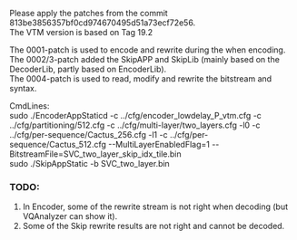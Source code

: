 Please apply the patches from the commit 813be3856357bf0cd974670495d51a73ecf72e56.   
The VTM version is based on Tag 19.2

The 0001-patch is used to encode and rewrite during the when encoding.  
The 0002/3-patch added the SkipAPP and SkipLib (mainly based on the DecoderLib, partly based on EncoderLib).  
The 0004-patch is used to read, modify and rewrite the bitstream and syntax.

CmdLines:  
sudo ./EncoderAppStaticd -c ../cfg/encoder_lowdelay_P_vtm.cfg -c ../cfg/partitioning/512.cfg  -c ../cfg/multi-layer/two_layers.cfg -l0 -c ../cfg/per-sequence/Cactus_256.cfg -l1 -c ../cfg/per-sequence/Cactus_512.cfg --MultiLayerEnabledFlag=1 --BitstreamFile=SVC_two_layer_skip_idx_tile.bin  
sudo ./SkipAppStatic -b SVC_two_layer.bin  

### TODO:
1. In Encoder, some of the rewrite stream is not right when decoding (but VQAnalyzer can show it).
2. Some of the Skip rewrite results are not right and cannot be decoded.
